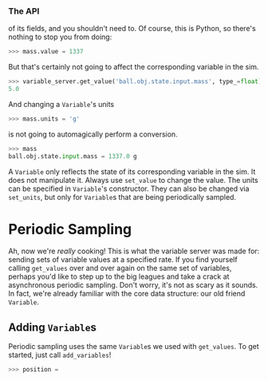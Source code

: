 ### The API

 of its fields, and you shouldn't need to. Of course, this is Python, so there's nothing to stop you from doing:

```python
>>> mass.value = 1337
```

But that's certainly not going to affect the corresponding variable in the sim.

```python
>>> variable_server.get_value('ball.obj.state.input.mass', type_=float)
5.0
```

And changing a `Variable`'s units

```python
>>> mass.units = 'g'
```

is not going to automagically perform a conversion.

```python
>>> mass
ball.obj.state.input.mass = 1337.0 g
```

A `Variable` only reflects the state of its corresponding variable in the sim. It does not manipulate it. Always use  `set_value` to change the value. The units can be specified in `Variable`'s constructor. They can also be changed via `set_units`, but only for `Variable`s that are being periodically sampled.

# Periodic Sampling
Ah, now we're _really_ cooking! This is what the variable server was made for: sending sets of variable values at a specified rate. If you find yourself calling `get_values` over and over again on the same set of variables, perhaps you'd like to step up to the big leagues and take a crack at asynchronous periodic sampling. Don't worry, it's not as scary as it sounds. In fact, we're already familiar with the core data structure: our old friend `Variable`.

## Adding `Variable`s
Periodic sampling uses the same `Variable`s we used with `get_values`. To get started, just call `add_variables`!

```python
>>> position =
